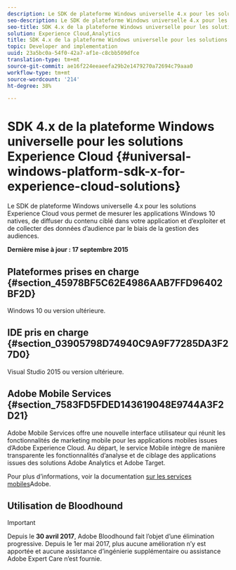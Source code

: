 ```yaml
---
description: Le SDK de plateforme Windows universelle 4.x pour les solutions Experience Cloud vous permet de mesurer les applications Windows 10 natives, de diffuser du contenu ciblé dans votre application et d’exploiter et de collecter des données d’audience par le biais de la gestion des audiences.
seo-description: Le SDK de plateforme Windows universelle 4.x pour les solutions Experience Cloud vous permet de mesurer les applications Windows 10 natives, de diffuser du contenu ciblé dans votre application et d’exploiter et de collecter des données d’audience par le biais de la gestion des audiences.
seo-title: SDK 4.x de la plateforme Windows universelle pour les solutions Experience Cloud
solution: Experience Cloud,Analytics
title: SDK 4.x de la plateforme Windows universelle pour les solutions Experience Cloud
topic: Developer and implementation
uuid: 23a5bc0a-54f0-42a7-af1e-c8cbb509dfce
translation-type: tm+mt
source-git-commit: ae16f224eeaeefa29b2e1479270a72694c79aaa0
workflow-type: tm+mt
source-wordcount: '214'
ht-degree: 38%

---
```



# SDK 4.x de la plateforme Windows universelle pour les solutions Experience Cloud {#universal-windows-platform-sdk-x-for-experience-cloud-solutions}

Le SDK de plateforme Windows universelle 4.x pour les solutions Experience Cloud vous permet de mesurer les applications Windows 10 natives, de diffuser du contenu ciblé dans votre application et d’exploiter et de collecter des données d’audience par le biais de la gestion des audiences.

**Dernière mise à jour : 17 septembre 2015**

## Plateformes prises en charge {#section_45978BF5C62E4986AAB7FFD96402BF2D}

Windows 10 ou version ultérieure.

## IDE pris en charge {#section_03905798D74940C9A9F77285DA3F27D0}

Visual Studio 2015 ou version ultérieure.

## Adobe Mobile Services {#section_7583FD5FDED143619048E9744A3F2D21}

Adobe Mobile Services offre une nouvelle interface utilisateur qui réunit les fonctionnalités de marketing mobile pour les applications mobiles issues d’Adobe Experience Cloud. Au départ, le service Mobile intègre de manière transparente les fonctionnalités d’analyse et de ciblage des applications issues des solutions Adobe Analytics et Adobe Target.

Pour plus d’informations, voir la documentation [sur les services mobiles](/help/using/home.md)Adobe.

## Utilisation de Bloodhound

>[!IMPORTANT]
>
>Depuis le **30 avril 2017**, Adobe Bloodhound fait l’objet d’une élimination progressive. Depuis le 1er mai 2017, plus aucune amélioration n’y est apportée et aucune assistance d’ingénierie supplémentaire ou assistance Adobe Expert Care n’est fournie.
